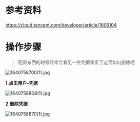 # 参考资料

https://cloud.tencent.com/developer/article/1605104

# 操作步骤

> 配置东西的时候经常会看见一些凭据重复了这里如何删除呢

![1640758700(1).jpg](https://s2.loli.net/2021/12/29/yBQJftLuzq4EUM5.png)

**1.点击用户-凭据**

![1640758808(1).jpg](https://s2.loli.net/2021/12/29/9K1a6j4cx5pheWg.png)

**2.删除凭据**

![1640758870(1).jpg](https://s2.loli.net/2021/12/29/X6J8GpOrvInQtyP.png)